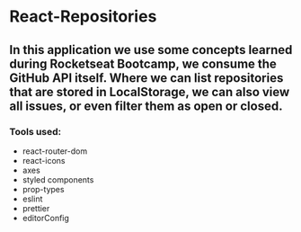 # React-Repositories

## In this application we use some concepts learned during Rocketseat Bootcamp, we consume the GitHub API itself. Where we can list repositories that are stored in LocalStorage, we can also view all issues, or even filter them as open or closed.

### Tools used:

- react-router-dom
- react-icons
- axes
- styled components
- prop-types
- eslint
- prettier
- editorConfig
